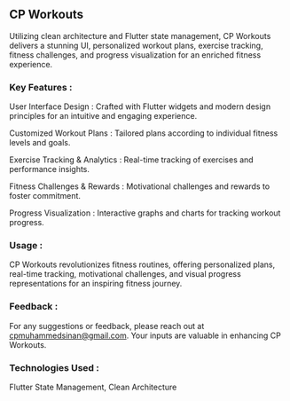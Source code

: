 ## CP Workouts

Utilizing clean architecture and Flutter state management, CP Workouts delivers a stunning UI, personalized workout plans, exercise tracking, fitness challenges, and progress visualization for an enriched fitness experience.

### Key Features :

User Interface Design : Crafted with Flutter widgets and modern design principles for an intuitive and engaging experience.

Customized Workout Plans : Tailored plans according to individual fitness levels and goals.

Exercise Tracking & Analytics : Real-time tracking of exercises and performance insights.

Fitness Challenges & Rewards : Motivational challenges and rewards to foster commitment.

Progress Visualization : Interactive graphs and charts for tracking workout progress.

### Usage :
CP Workouts revolutionizes fitness routines, offering personalized plans, real-time tracking, motivational challenges, and visual progress representations for an inspiring fitness journey.

### Feedback :
For any suggestions or feedback, please reach out at cpmuhammedsinan@gmail.com. Your inputs are valuable in enhancing CP Workouts.

### Technologies Used :
Flutter State Management, Clean Architecture
